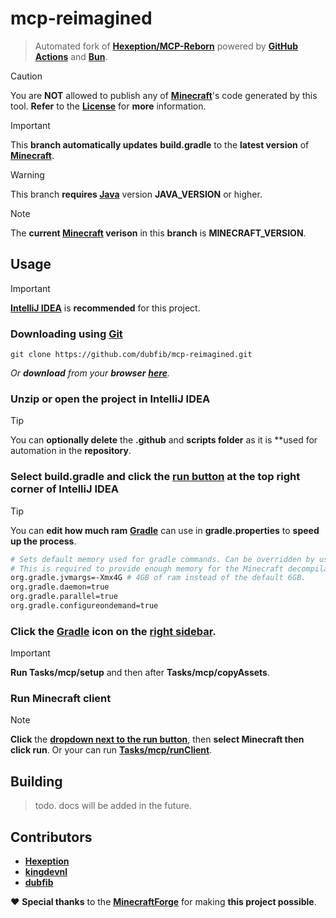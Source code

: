 # mcp-reimagined
> Automated fork of **[Hexeption/MCP-Reborn](https://github.com/Hexeption/MCP-Reborn)** powered by **[GitHub Actions](https://github.com/features/actions)** and **[Bun](https://bun.sh)**.

> [!CAUTION]
> You are **NOT** allowed to publish any of **[Minecraft](https://minecraft.net)**'s code generated by this tool. **Refer** to the **[License](https://github.com/dubfib/mcp-reimagined/blob/main/MCP-License)** for **more** information.

> [!IMPORTANT]
> This **branch automatically updates** **build.gradle** to the **latest version** of **[Minecraft](https://minecraft.net)**.

> [!WARNING]
> This branch **requires [Java](https://oracle.com/java)** version **JAVA_VERSION** or higher.

> [!NOTE]  
> The **current [Minecraft](https://minecraft.net) verison** in this **branch** is **MINECRAFT_VERSION**.

## Usage
> [!IMPORTANT]
> **[IntelliJ IDEA](https://www.jetbrains.com/idea/download)** is **recommended** for this project.

### Downloading using **[Git](https://git-scm.com)**
```
git clone https://github.com/dubfib/mcp-reimagined.git
```
*Or **download** from your **browser** **[here](https://codeload.github.com/dubfib/mcp-reimagined/zip/refs/heads/main)**.*

### Unzip or open the project in IntelliJ IDEA
> [!TIP]
> You can **optionally delete** the **.github** and **scripts folder** as it is **used for automation in the **repository**.

### Select **build.gradle** and click the [run button](https://jetbrains.com/help/idea/running-applications.html) at the top right corner of **IntelliJ IDEA**
> [!TIP]
> You can **edit how much ram** **[Gradle](https://gradle.org)** can use in **gradle.properties** to **speed up the process**.
> ```bash
> # Sets default memory used for gradle commands. Can be overridden by user or command line properties.
> # This is required to provide enough memory for the Minecraft decompilation process.
> org.gradle.jvmargs=-Xmx4G # 4GB of ram instead of the default 6GB.
> org.gradle.daemon=true
> org.gradle.parallel=true
> org.gradle.configureondemand=true
> ```

### Click the **[Gradle](https://gradle.org)** icon on the [right sidebar](https://jetbrains.com/help/idea/work-with-gradle-tasks.html).
> [!IMPORTANT]
> **Run Tasks/mcp/setup** and then after **Tasks/mcp/copyAssets**.

### Run Minecraft client
> [!NOTE]
> **Click** the **[dropdown next to the run button](https://jetbrains.com/help/idea/work-with-gradle-tasks.html)**, then **select Minecraft then click run**. Or your can run **[Tasks/mcp/runClient](https://jetbrains.com/help/idea/work-with-gradle-tasks.html)**.

## Building
> todo. docs will be added in the future.

## Contributors
* **[Hexeption](https://github.com/hexeption)**
* **[kingdevnl](https://github.com/kingdevnl)**
* **[dubfib](https://github.com/dubfib)**

❤️ **Special thanks** to the **[MinecraftForge](https://github.com/MinecraftForge)** for making **this project possible**.
